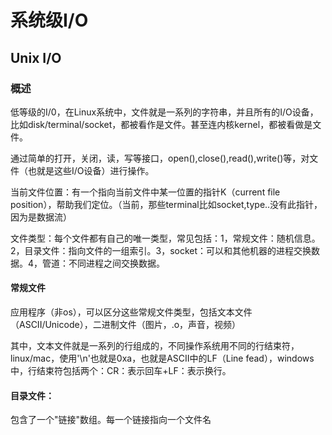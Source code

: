 # 系统级I/O

## Unix I/O

### 概述

低等级的I/0，在Linux系统中，文件就是一系列的字符串，并且所有的I/O设备，比如disk/terminal/socket，都被看作是文件。甚至连内核kernel，都被看做是文件。

通过简单的打开，关闭，读，写等接口，open(),close(),read(),write()等，对文件（也就是这些I/O设备）进行操作。

当前文件位置：有一个指向当前文件中某一位置的指针K（current file position），帮助我们定位。（当前，那些terminal比如socket,type..没有此指针，因为是数据流）

文件类型：每个文件都有自己的唯一类型，常见包括：1，常规文件：随机信息。2，目录文件：指向文件的一组索引。3，socket：可以和其他机器的进程交换数据。4，管道：不同进程之间交换数据。

#### 常规文件

应用程序（非os），可以区分这些常规文件类型，包括文本文件（ASCII/Unicode），二进制文件（图片，.o，声音，视频）

其中，文本文件就是一系列的行组成的，不同操作系统用不同的行结束符，linux/mac，使用'\n'也就是0xa，也就是ASCII中的LF（Line fead），windows中，行结束符包括两个：CR：表示回车+LF：表示换行。

#### 目录文件：

包含了一个"链接"数组。每一个链接指向一个文件名

